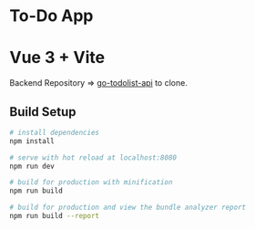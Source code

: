 # To-Do App
# Vue 3 + Vite

Backend Repository => [go-todolist-api](https://github.com/adipras/go-todolist-api) to clone.

## Build Setup

``` bash
# install dependencies
npm install

# serve with hot reload at localhost:8080
npm run dev

# build for production with minification
npm run build

# build for production and view the bundle analyzer report
npm run build --report
```
